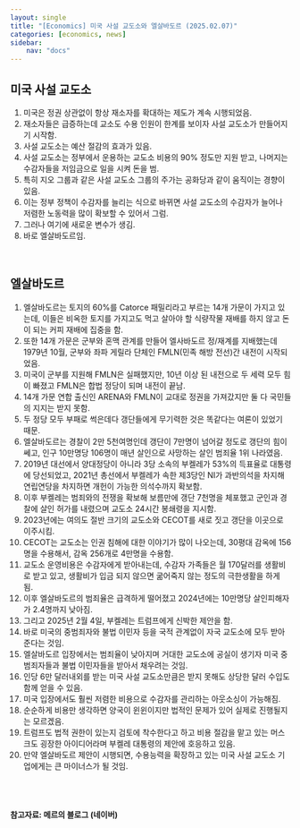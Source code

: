 ```yaml
---
layout: single
title: "[Economics] 미국 사설 교도소와 엘살바도르 (2025.02.07)"
categories: [economics, news]
sidebar:
    nav: "docs"
---
```


## 미국 사설 교도소
1. 미국은 정권 상관없이 항상 재소자를 확대하는 제도가 계속 시행되었음.
1. 재소자들은 급증하는데 교소도 수용 인원이 한계를 보이자 사설 교도소가 만들어지기 시작함.
1. 사설 교도소는 예산 절감의 효과가 있음.
1. 사설 교도소는 정부에서 운용하는 교도소 비용의 90% 정도만 지원 받고, 나머지는 수감자들을 저임금으로 일을 시켜 돈을 범.
1. 특히 지오 그룹과 같은 사설 교도소 그룹의 주가는 공화당과 같이 움직이는 경향이 있음.
1. 이는 정부 정책이 수감자를 늘리는 식으로 바뀌면 사설 교도소의 수감자가 늘어나 저렴한 노동력을 많이 확보할 수 있어서 그럼.
1. 그러나 여기에 새로운 변수가 생김.
1. 바로 엘살바도르임.

<br/>

## 엘살바도르
1. 엘살바도르는 토지의 60%를 Catorce 패밀리라고 부르는 14개 가문이 가지고 있는데, 이들은 비옥한 토지를 가지고도 먹고 살아야 할 식량작물 재배를 하지 않고 돈이 되는 커피 재배에 집중을 함.
1. 또한 14개 가문은 군부와 혼맥 관계를 만들어 엘사바도르 정/재계를 지배했는데 1979년 10월, 군부와 좌파 게릴라 단체인 FMLN(민족 해방 전선)간 내전이 시작되었음.
1. 미국이 군부를 지원해 FMLN은 실패했지만, 10년 이상 된 내전으로 두 세력 모두 힘이 빠졌고 FMLN은 합법 정당이 되며 내전이 끝남.
1. 14개 가문 연합 출신인 ARENA와 FMLN이 교대로 정권을 가져갔지만 둘 다 국민들의 지지는 받지 못함.
1. 두 정당 모두 부패로 썩은데다 갱단들에게 무기력한 것은 똑같다는 여론이 있었기 때문.
1. 엘살바도르는 경찰이 2만 5천여명인데 갱단이 7만명이 넘어갈 정도로 갱단의 힘이 쎄고, 인구 10만명당 106명이 매년 살인으로 사망하는 살인 범죄율 1위 나라였음.
1. 2019년 대선에서 양대정당이 아니라 3당 소속의 부켈레가 53%의 득표율로 대통령에 당선되었고, 2021년 총선에서 부켈레가 속한 제3당인 NI가 과반의석을 차지해 연립연당을 차지하면 개헌이 가능한 의석수까지 확보함.
1. 이후 부켈레는 범죄와의 전쟁을 확보해 보름만에 갱단 7천명을 체포했고 군인과 경찰에 살인 허가를 내렸으며 교도소 24시간 봉쇄령을 지시함.
1. 2023년에는 여의도 절반 크기의 교도소와 CECOT를 새로 짓고 갱단을 이곳으로 이주시킴.
1. CECOT는 교도소는 인권 침해에 대한 이야기가 많이 나오는데, 30평대 감옥에 156명을 수용해서, 감옥 256개로 4만명을 수용함.
1. 교도소 운영비용은 수감자에게 받아내는데, 수감자 가족들은 월 170달러를 생활비로 받고 있고, 생활비가 입금 되지 않으면 굶어죽지 않는 정도의 극한생활을 하게 됨.
1. 이후 엘살바도르의 범죄율은 급격하게 떨어졌고 2024년에는 10만명당 살인피해자가 2.4명까지 낮아짐.
1. 그리고 2025년 2월 4일, 부켈레는 트럼프에게 신박한 제안을 함.
1. 바로 미국의 중범죄자와 불법 이민자 등을 국적 관계없이 자국 교도소에 모두 받아준다는 것임.
1. 엘살바도르 입장에서는 범죄율이 낮아지며 거대한 교도소에 공실이 생기자 미국 중범죄자들과 불법 이민자들을 받아서 채우려는 것임.
1. 인당 6만 달러내외를 받는 미국 사설 교도소만큼은 받지 못해도 상당한 달러 수입도 함께 얻을 수 있음.
1. 미국 입장에서도 훨씬 저렴한 비용으로 수감자를 관리하는 아웃소싱이 가능해짐.
1. 순순하게 비용만 생각하면 양국이 윈윈이지만 법적인 문제가 있어 실제로 진행될지는 모르겠음.
1. 트럼프도 법적 권한이 있는지 검토에 착수한다고 하고 비용 절감을 맡고 있는 머스크도 굉장한 아이디어라며 부켈레 대통령의 제안에 호응하고 있음.
1. 만약 엘살바도르 제안이 시행되면, 수용능력을 확장하고 있는 미국 사설 교도소 기업에게는 큰 마이너스가 될 것임.


<br/>
<br/>

#### 참고자료: 메르의 블로그 (네이버) 